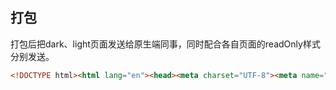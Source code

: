 ## 打包
打包后把dark、light页面发送给原生端同事，同时配合各自页面的readOnly样式分别发送。

```html
<!DOCTYPE html><html lang="en"><head><meta charset="UTF-8"><meta name="viewport" content="width=device-width, initial-scale=1.0, maximum-scale=1.0, minimum-scale=1.0, user-scalable=no"></head><body></body></html>
```